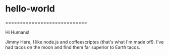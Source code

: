 # hello-world
============================

Hi Humans!

Jimmy Here, I like node.js and coffeescriptes (that's what I'm made of!).
I've had tacos on the moon and find them far superior to Earth tacos.
